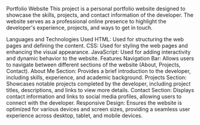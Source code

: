 Portfolio Website
This project is a personal portfolio website designed to showcase the skills, projects, and contact information of the developer. The website serves as a professional online presence to highlight the developer's experience, projects, and ways to get in touch.

Languages and Technologies Used
HTML: Used for structuring the web pages and defining the content.
CSS: Used for styling the web pages and enhancing the visual appearance.
JavaScript: Used for adding interactivity and dynamic behavior to the website.
Features
Navigation Bar: Allows users to navigate between different sections of the website (About, Projects, Contact).
About Me Section: Provides a brief introduction to the developer, including skills, experience, and academic background.
Projects Section: Showcases notable projects completed by the developer, including project titles, descriptions, and links to view more details.
Contact Section: Displays contact information and links to social media profiles, allowing users to connect with the developer.
Responsive Design: Ensures the website is optimized for various devices and screen sizes, providing a seamless user experience across desktop, tablet, and mobile devices.
